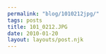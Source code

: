 ```yaml
---
permalink: "blog/1010212jpg/"
tags: posts
title: 101_0212.JPG
date: 2010-01-20
layout: layouts/post.njk
---
```



